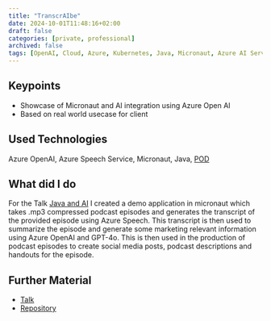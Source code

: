 ```yaml
---
title: "TranscrAIbe"
date: 2024-10-01T11:48:16+02:00
draft: false
categories: [private, professional]
archived: false
tags: [OpenAI, Cloud, Azure, Kubernetes, Java, Micronaut, Azure AI Services]
---
```


## Keypoints

- Showcase of Micronaut and AI integration using Azure Open AI
- Based on real world usecase for client

## Used Technologies

Azure OpenAI, Azure Speech Service, Micronaut, Java, [POD](../pod)

## What did I do

For the Talk [Java and AI](../../talks/java-and-ai) I created a demo application in micronaut which takes .mp3 compressed podcast episodes and generates the transcript of the provided episode using Azure Speech. This transcript is then used to summarize the episode and generate some marketing relevant information using Azure OpenAI and GPT-4o. This is then used in the production of podcast episodes to create social media posts, podcast descriptions and handouts for the episode.

## Further Material
- [Talk](../../talks/java-and-ai)
- [Repository](https://github.com/Etone/transcraibe)
